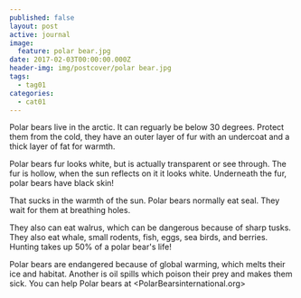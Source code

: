 ```yaml
---
published: false
layout: post
active: journal
image:
  feature: polar bear.jpg
date: 2017-02-03T00:00:00.000Z
header-img: img/postcover/polar bear.jpg
tags:
  - tag01
categories:
  - cat01
---
```

Polar bears live in the arctic. It can reguarly be below 30 degrees. Protect them from the cold, they have an outer layer of fur with an undercoat and a thick layer of fat for warmth.

  Polar bears fur looks white, but is actually transparent or see through. The fur is hollow, when the sun reflects on it it looks white. Underneath the fur, polar bears have black skin!
  
  That sucks in the warmth of the sun. Polar bears normally eat seal. They wait for them at breathing holes.
 
  They also can eat walrus, which can be dangerous because of sharp tusks. They also eat whale, small rodents, fish, eggs, sea birds, and berries. Hunting takes up 50% of a polar bear's life!
  
  Polar bears are endangered because of global warming, which melts their ice and habitat. Another is oil spills which poison their prey and makes them sick. You can help Polar bears at <PolarBearsinternational.org>
